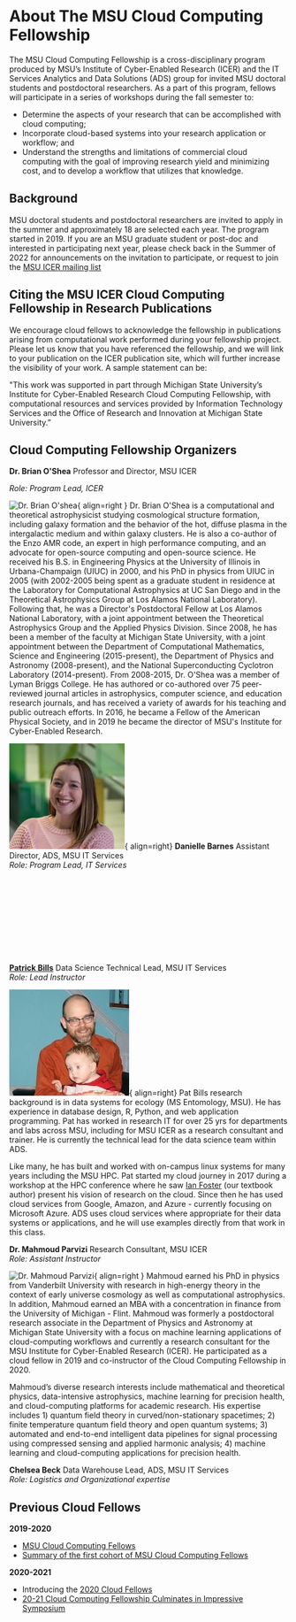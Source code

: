 # About The MSU Cloud Computing Fellowship

The MSU Cloud Computing Fellowship is a cross-disciplinary program produced by MSU’s Institute of Cyber-Enabled Research (ICER) and the IT Services Analytics and Data Solutions (ADS) group for invited MSU doctoral students and postdoctoral researchers. As a part of this program, fellows will participate in a series of workshops during the fall semester to:

  * Determine the aspects of your research that can be accomplished with cloud computing;
  * Incorporate cloud-based systems into your research application or workflow; and
  * Understand the strengths and limitations of commercial cloud computing with the goal of improving research yield and minimizing cost, and to develop a workflow that utilizes that knowledge.
 
## Background

MSU doctoral students and postdoctoral researchers are invited to apply in the summer and approximately 18 are selected each year.  The program started in 2019.   If you are an MSU graduate student or post-doc and interested in participating next year, please check back in the Summer of 2022 for announcements on the invitation to participate, or request to join the [MSU ICER mailing list](https://icer.msu.edu/getting-latest-hpcc-updates)

## Citing the MSU ICER Cloud Computing Fellowship in Research Publications 

We encourage cloud fellows to acknowledge the fellowship in publications arising from computational work performed during your fellowship project. Please let us know that you have referenced the fellowship, and we will link to your publication on the ICER publication site, which will further increase the visibility of your work. A sample statement can be:  

"This work was supported in part through Michigan State University’s Institute for Cyber-Enabled Research Cloud Computing Fellowship, with computational resources and services provided by Information Technology Services and the Office of Research and Innovation at Michigan State University.”  
 
## Cloud Computing Fellowship Organizers

**Dr. Brian O'Shea** Professor and Director, MSU ICER<br>

*Role: Program Lead, ICER*

![Dr. Brian O'shea](img/people/b_oshea_headshot_0.jpg){ align=right } Dr. Brian O'Shea is a computational and theoretical astrophysicist studying cosmological structure formation, including galaxy formation and the behavior of the hot, diffuse plasma in the intergalactic medium and within galaxy clusters. He is also a co-author of the Enzo AMR code, an expert in high performance computing, and an advocate for open-source computing and open-source science. He received his B.S. in Engineering Physics at the University of Illinois in Urbana-Champaign (UIUC) in 2000, and his PhD in physics from UIUC in 2005 (with 2002-2005 being spent as a graduate student in residence at the Laboratory for Computational Astrophysics at UC San Diego and in the Theoretical Astrophysics Group at Los Alamos National Laboratory). Following that, he was a Director's Postdoctoral Fellow at Los Alamos National Laboratory, with a joint appointment between the Theoretical Astrophysics Group and the Applied Physics Division. Since 2008, he has been a member of the faculty at Michigan State University, with a joint appointment between the Department of Computational Mathematics, Science and Engineering (2015-present), the Department of Physics and Astronomy (2008-present), and the National Superconducting Cyclotron Laboratory (2014-present). From 2008-2015, Dr. O'Shea was a member of Lyman Briggs College. He has authored or co-authored over 75 peer-reviewed journal articles in astrophysics, computer science, and education research journals, and has received a variety of awards for his teaching and public outreach efforts. In 2016, he became a Fellow of the American Physical Society, and in 2019 he became the director of MSU's Institute for Cyber-Enabled Research.

![db](img/people/db.jpg){ align=right} **Danielle Barnes** Assistant Director, ADS, MSU IT Services<br>
*Role: Program Lead, IT Services*

<p>&nbsp;</p>
<p>&nbsp;</p>
<p>&nbsp;</p>
<p>&nbsp;</p>
<p>&nbsp;</p>
 

**[Patrick Bills](mailto:billspat@msu.edu)**  Data Science Technical Lead, MSU IT Services<br>
*Role: Lead Instructor* 

![Pat Bills](img/people/patbills_photo.jpg){ align=right}  Pat Bills research background is in data systems for ecology (MS Entomology, MSU).  He has experience in database design, R, Python, and web application programming.  Pat has worked in research IT for over 25 yrs for departments and labs across MSU, including for MSU ICER as a research consultant and trainer.   He is currently the technical lead for the data science team within ADS.  

Like many, he has built and worked with on-campus linux systems for many years including the MSU HPC.  Pat started my cloud journey in 2017 during a workshop at the HPC conference where he saw [Ian Foster](https://scholar.google.com/citations?user=VGoSakQAAAAJ&hl=en) (our textbook author) present his vision of research on the cloud. Since then he has used cloud services from Google, Amazon, and Azure - currently focusing on Microsoft Azure.  ADS uses cloud services where appropriate for their data systems or applications, and he will use examples directly from that work in this class.  

  
**Dr. Mahmoud Parvizi**  Research Consultant, MSU ICER<br>
*Role: Assistant Instructor* <!--add co-instructor 2020 session? ; list as secondary contact-->

![Dr. Mahmoud Parvizi](img/people/Mahmoud_Parvizi.jpg){ align=right } Mahmoud earned his PhD in physics from Vanderbilt University with research in high-energy theory in the context of early universe cosmology as well as computational astrophysics. In addition, Mahmoud earned an MBA with a concentration in finance from the University of Michigan - Flint.  Mahmoud was formerly a postdoctoral research associate in the Department of Physics and Astronomy at Michigan State University with a focus on machine learning applications of cloud-computing workflows and currently a research consultant for the MSU Institute for Cyber-Enabled Research (ICER).   He participated as a cloud fellow in 2019 and co-instructor of the Cloud Computing Fellowship in 2020. 

Mahmoud’s diverse research interests include mathematical and theoretical physics, data-intensive astrophysics, machine learning for precision health, and cloud-computing platforms for academic research. His expertise includes 1) quantum field theory in curved/non-stationary spacetimes; 2) finite temperature quantum field theory and open quantum systems; 3) automated and end-to-end intelligent data pipelines for signal processing using compressed sensing and applied harmonic analysis; 4) machine learning and cloud-computing applications for precision health.


**Chelsea Beck** Data Warehouse Lead, ADS, MSU IT Services<br>
*Role: Logistics and Organizational expertise*

## Previous Cloud Fellows

**2019-2020**

  * [MSU Cloud Computing Fellows](https://icer.msu.edu/about/announcements/msu-cloud-computing-fellows)
  * [Summary of the first cohort of MSU Cloud Computing Fellows](https://icer.msu.edu/about/announcements/first-cohort-msu-cloud-computing-fellows)

**2020-2021**

  * Introducing the [2020 Cloud Fellows](https://icer.msu.edu/about/announcements/2020-msu-cloud-computing-fellows)
  * [20-21 Cloud Computing Fellowship Culminates in Impressive Symposium](https://icer.msu.edu/about/announcements/cloud-computing-fellowship-culminates-impressive-symposium)




